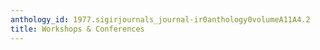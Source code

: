 ```yaml
---
anthology_id: 1977.sigirjournals_journal-ir0anthology0volumeA11A4.2
title: Workshops & Conferences
---
```

